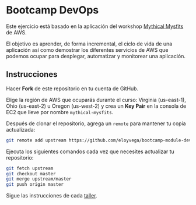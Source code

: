 # Bootcamp DevOps

Este ejercicio está basado en la aplicación del workshop [Mythical Mysfits](https://github.com/aws-samples/aws-modern-application-workshop) de AWS.

El objetivo es aprender, de forma incremental, el ciclo de vida de una aplicación así como demostrar los diferentes servicios de AWS que podemos ocupar para desplegar, automatizar y monitorear una aplicación.

## Instrucciones

Hacer **Fork** de este repositorio en tu cuenta de GitHub.

Elige la región de AWS que ocuparás durante el curso: Virginia (us-east-1), Ohio (us-east-2) u Oregon (us-west-2) y crea un **Key Pair** en la consola de EC2 que lleve por nombre `mythical-mysfits`.

Después de clonar el repositorio, agrega un `remote` para mantener tu copia actualizada:

```bash
git remote add upstream https://github.com/eloyvega/bootcamp-module-devops.git
```

Ejecuta los siguientes comandos cada vez que necesites actualizar tu repositorio:

```bash
git fetch upstream
git checkout master
git merge upstream/master
git push origin master
```

Sigue las instrucciones de cada [taller](./talleres).
